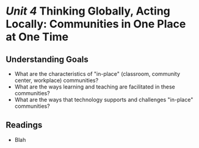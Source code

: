 # *Unit 4* Thinking Globally, Acting Locally: Communities in One Place at One Time

## Understanding Goals

* What are the characteristics of "in-place" (classroom, community center, workplace) communities?
* What are the ways learning and teaching are facilitated in these communities?
* What are the ways that technology supports and challenges "in-place" communities?

## Readings

* Blah
